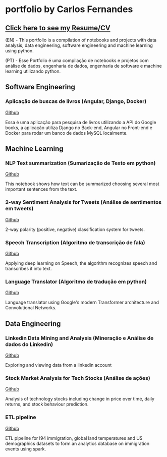 # portfolio by Carlos Fernandes
## [Click here to see my Resume/CV](https://github.com/carlosfernandescrypt/carlosfernandescrypt.github.io/blob/main/carlosfernandesCV.pdf)
(EN) - This portfolio is a compilation of notebooks and projects with data analysis, data engineering, software engineering and machine learning using python.

(PT) - Esse Portfolio é uma compilação de notebooks e projetos com análise de dados, engenharia de dados, engenharia de software e machine learning utilizando python.

## Software Engineering

### Aplicação de buscas de livros (Angular, Django, Docker)

[Github](https://github.com/carlosfernandescrypt/books-search-app)

Essa é uma aplicação para pesquisa de livros utilizando a API do Google books, a aplicação utiliza Django no Back-end, Angular no Front-end e Docker para rodar um banco de dados MySQL localmente.

## Machine Learning

### NLP Text summarization (Sumarização de Texto em python)

[Github](https://github.com/carlosfernandescrypt/carlosfernandescrypt.github.io/blob/main/notebooks/Summarizing%20texts%20with%20cosine%20similarity.ipynb)

This notebook shows how text can be summarized choosing several most important sentences from the text.

### 2-way Sentiment Analysis for Tweets (Análise de sentimentos em tweets)

[Github](https://github.com/carlosfernandescrypt/carlosfernandescrypt.github.io/blob/main/notebooks/2-way%20Sentiment%20Analysis%20for%20Tweets.ipynb)

2-way polarity (positive, negative) classification system for tweets.

### Speech Transcription (Algoritmo de transcrição de fala)

[Github](https://github.com/carlosfernandescrypt/carlosfernandescrypt.github.io/blob/main/notebooks/Speech%20Transcriptions.ipynb)

Applying deep learning on Speech, the algorithm recognizes speech and transcribes it into text.


### Language Translator (Algoritmo de tradução em python)

[Github](https://github.com/carlosfernandescrypt/carlosfernandescrypt.github.io/blob/main/notebooks/Language%20Translator.ipynb)

Language translator using Google's modern Transformer architecture and Convolutional Networks.

## Data Engineering

### Linkedin Data Mining and Analysis (Mineração e Análise de dados do Linkedin)

[Github](https://github.com/carlosfernandescrypt/carlosfernandescrypt.github.io/blob/main/notebooks/Linkedin%20Data%20Mining%20and%20Analysis.ipynb)

Exploring and viewing data from a linkedin account


### Stock Market Analysis for Tech Stocks (Análise de ações)

[Github](https://github.com/carlosfernandescrypt/carlosfernandescrypt.github.io/blob/main/notebooks/Stock%20Market%20Analysis%20for%20Tech%20Stocks.ipynb)

Analysis of technology stocks including change in price over time, daily returns, and stock behaviour prediction.

### ETL pipeline

[Github](https://github.com/carlosfernandescrypt/carlosfernandescrypt.github.io/blob/main/notebooks/etl-pipeline/Capstone%20Project%20Submission.ipynb)

ETL pipeline for I94 immigration, global land temperatures and US demographics datasets to form an analytics database on immigration events using spark.

